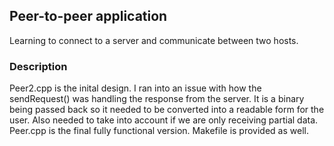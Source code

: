 ## Peer-to-peer application
Learning to connect to a server and communicate between two hosts.

### Description
Peer2.cpp is the inital design. I ran into an issue with how the sendRequest() was handling the response from the server. It is a binary being passed back so it needed to be converted into a readable form for the user. Also needed to take into account if we are only receiving partial data.
Peer.cpp is the final fully functional version.
Makefile is provided as well.
